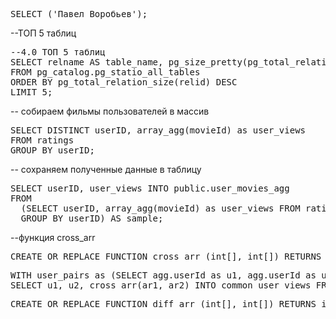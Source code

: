 <pre>
SELECT ('Павел Воробьев');
</pre>

--ТОП 5 таблиц
<pre>
--4.0 ТОП 5 таблиц
SELECT relname AS table_name, pg_size_pretty(pg_total_relation_size(relid)) AS table_size
FROM pg_catalog.pg_statio_all_tables
ORDER BY pg_total_relation_size(relid) DESC
LIMIT 5;
</pre>

-- собираем фильмы пользователей в массив
<pre>
SELECT DISTINCT userID, array_agg(movieId) as user_views 
FROM ratings
GROUP BY userID;
</pre>
-- сохраняем полученные данные в таблицу 
<pre>
SELECT userID, user_views INTO public.user_movies_agg 
FROM
  (SELECT userID, array_agg(movieId) as user_views FROM ratings
  GROUP BY userID) AS sample;
</pre>

--функция cross_arr
<pre>
CREATE OR REPLACE FUNCTION cross_arr (int[], int[]) RETURNS int[] language sql as $FUNCTION$ select array(select unnest($1) intersect select unnest($2)); $FUNCTION$;
</pre>
<pre>
WITH user_pairs as (SELECT agg.userId as u1, agg.userId as u2, agg.array_agg as ar1, agg.array_agg as ar2 from user_movies_agg as agg CROSS JOIN user_movies_agg GROUP BY agg.userid)
SELECT u1, u2, cross_arr(ar1, ar2) INTO common_user_views FROM user_pairs;
</pre>
<pre>
CREATE OR REPLACE FUNCTION diff_arr (int[], int[]) RETURNS int[] language sql as $FUNCTION$ select array(select unnest($1) except select unnest($2)); ; $FUNCTION$;
</pre>
